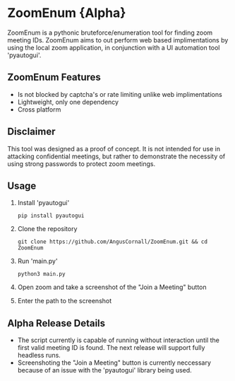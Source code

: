 # ZoomEnum {Alpha}

ZoomEnum is a pythonic bruteforce/enumeration tool for finding zoom meeting IDs.
ZoomEnum aims to out perform web based implimentations by using the local
zoom application, in conjunction with a UI automation tool 'pyautogui'.

## ZoomEnum Features

- Is not blocked by captcha's or rate limiting unlike web implimentations
- Lightweight, only one dependency 
- Cross platform 

## Disclaimer 

This tool was designed as a proof of concept. It is not intended for use in
attacking confidential meetings, but rather to demonstrate the necessity of using
strong passwords to protect zoom meetings.

## Usage

1. Install 'pyautogui'
     
       pip install pyautogui
       
2. Clone the repository

       git clone https://github.com/AngusCornall/ZoomEnum.git && cd ZoomEnum
       
3. Run 'main.py'

       python3 main.py
       
4. Open zoom and take a screenshot of the "Join a Meeting" button

5. Enter the path to the screenshot

## Alpha Release Details

- The script currently is capable of running without interaction until the first valid meeting ID is found. The next release will support fully headless runs.
- Screenshoting the "Join a Meeting" button is currently neccessary because of an issue with the 'pyautogui' library being used.
       
